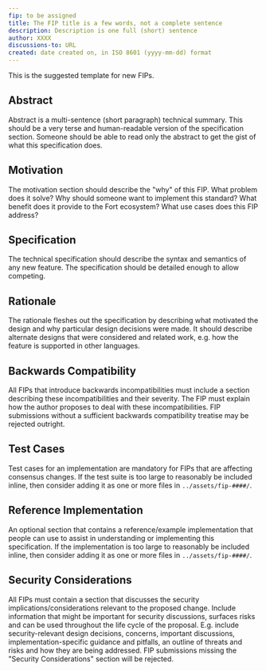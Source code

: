 ```yaml
---
fip: to be assigned
title: The FIP title is a few words, not a complete sentence
description: Description is one full (short) sentence
author: XXXX
discussions-to: URL
created: date created on, in ISO 8601 (yyyy-mm-dd) format
---
```


This is the suggested template for new FIPs.

## Abstract
Abstract is a multi-sentence (short paragraph) technical summary. This should be a very terse and human-readable version of the specification section. Someone should be able to read only the abstract to get the gist of what this specification does.

## Motivation
The motivation section should describe the "why" of this FIP. What problem does it solve? Why should someone want to implement this standard? What benefit does it provide to the Fort ecosystem? What use cases does this FIP address?

## Specification
The technical specification should describe the syntax and semantics of any new feature. The specification should be detailed enough to allow competing.

## Rationale
The rationale fleshes out the specification by describing what motivated the design and why particular design decisions were made. It should describe alternate designs that were considered and related work, e.g. how the feature is supported in other languages.

## Backwards Compatibility
All FIPs that introduce backwards incompatibilities must include a section describing these incompatibilities and their severity. The FIP must explain how the author proposes to deal with these incompatibilities. FIP submissions without a sufficient backwards compatibility treatise may be rejected outright.

## Test Cases
Test cases for an implementation are mandatory for FIPs that are affecting consensus changes.  If the test suite is too large to reasonably be included inline, then consider adding it as one or more files in `../assets/fip-####/`.

## Reference Implementation
An optional section that contains a reference/example implementation that people can use to assist in understanding or implementing this specification.  If the implementation is too large to reasonably be included inline, then consider adding it as one or more files in `../assets/fip-####/`.

## Security Considerations
All FIPs must contain a section that discusses the security implications/considerations relevant to the proposed change. Include information that might be important for security discussions, surfaces risks and can be used throughout the life cycle of the proposal. E.g. include security-relevant design decisions, concerns, important discussions, implementation-specific guidance and pitfalls, an outline of threats and risks and how they are being addressed. FIP submissions missing the "Security Considerations" section will be rejected.
